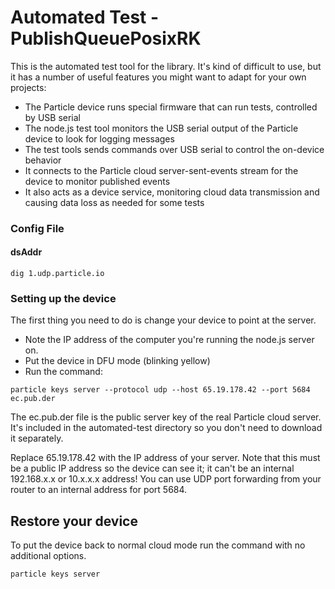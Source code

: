 # Automated Test - PublishQueuePosixRK

This is the automated test tool for the library. It's kind of difficult to use, but it has a 
number of useful features you might want to adapt for your own projects:

- The Particle device runs special firmware that can run tests, controlled by USB serial
- The node.js test tool monitors the USB serial output of the Particle device to look for logging messages
- The test tools sends commands over USB serial to control the on-device behavior
- It connects to the Particle cloud server-sent-events stream for the device to monitor published events
- It also acts as a device service, monitoring cloud data transmission and causing data loss as needed for some tests



### Config File

#### dsAddr

```
dig 1.udp.particle.io
```

### Setting up the device


The first thing you need to do is change your device to point at the server. 

- Note the IP address of the computer you're running the node.js server on.
- Put the device in DFU mode (blinking yellow)
- Run the command:

```
particle keys server --protocol udp --host 65.19.178.42 --port 5684 ec.pub.der
```

The ec.pub.der file is the public server key of the real Particle cloud server. It's included in the automated-test directory so you don't need to download it separately.

Replace 65.19.178.42 with the IP address of your server. Note that this must be a public IP address so the device can see it; it can't be an internal 192.168.x.x or 10.x.x.x address! You can use UDP port forwarding from your router to an internal address for port 5684.



## Restore your device

To put the device back to normal cloud mode run the command with no additional options.

```
particle keys server
```





